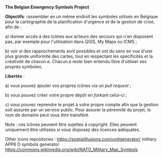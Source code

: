 **The Belgian Emergency Symbols Project**

**Objectifs**: rassembler en un même endroit les symboles utilisés en Belgique pour la cartographie de la planification d'urgence et de la gestion de crise, afin de :

  a) donner accès à des icônes aux acteurs des secours qui n'en disposent pas, par exemple pour l'utilisation dans QGIS, My Maps ou ICMS ;

  b) voir si des rapprochements sont possibles et ont du sens en vue d'une plus grande uniformité des cartes, tout en respectant les spécificités et la créativité de chacun.e. Chacun.e reste bien entendu libre d'utiliser ses propres symboles.

**Libertés** : 

  a) vous pouvez ajouter vos propres icônes via un _pull request_ ;

  b) vous pouvez créer votre propre dépôt en _forkant_ celui-ci ;

  c) vous pouvez reprendre le projet à votre propre compte afin que la gestion soit assurée par un service public. Pour assurer la pérennité du projet, le nom de domaine peut vous être transféré.

Note : ces icônes peuvent être sujettes à copyright. Elles peuvent uniquement être utilisées si vous disposez des licences adéquates.


Other icons repositories : 
  https://spatialillusions.com/unitgenerator/ military APP6 D symbols generator
  https://commons.wikimedia.org/wiki/NATO_Military_Map_Symbols

